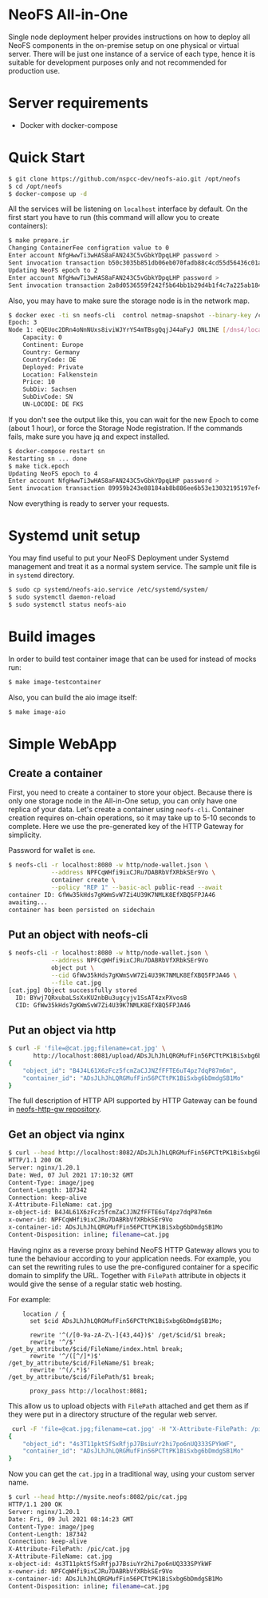 # NeoFS All-in-One

Single node deployment helper provides instructions on how to deploy all NeoFS
components in the on-premise setup on one physical or virtual server. There will
be just one instance of a service of each type, hence it is suitable for
development purposes only and not recommended for production use.

# Server requirements

- Docker with docker-compose

# Quick Start

``` sh
$ git clone https://github.com/nspcc-dev/neofs-aio.git /opt/neofs
$ cd /opt/neofs
$ docker-compose up -d
```

All the services will be listening on `localhost` interface by default.
On the first start you have to run (this command will allow you to create containers):
``` sh
$ make prepare.ir
Changing ContainerFee configration value to 0
Enter account NfgHwwTi3wHAS8aFAN243C5vGbkYDpqLHP password > 
Sent invocation transaction b50c3035b851db06eb070fadb88c4cd55d56436c01a92c0ba7f3197c9ec3b1fe
Updating NeoFS epoch to 2
Enter account NfgHwwTi3wHAS8aFAN243C5vGbkYDpqLHP password > 
Sent invocation transaction 2a8d0536559f242f5b64bb1b29d4b1f4c7a225ab184a26414b93da18d265f1f4
```

Also, you may have to make sure the storage node is in the network
map.

``` sh
$ docker exec -ti sn neofs-cli  control netmap-snapshot --binary-key /config/wallet-sn.key --endpoint 127.0.0.1:16513
Epoch: 3
Node 1: eQEUoc2DRn4oNnNUxs8iviWJYrYS4mTBsgQqjJ44aFyJ ONLINE [/dns4/localhost/tcp/8080]
    Capacity: 0
    Continent: Europe
    Country: Germany
    CountryCode: DE
    Deployed: Private
    Location: Falkenstein
    Price: 10
    SubDiv: Sachsen
    SubDivCode: SN
    UN-LOCODE: DE FKS

```

If you don't see the output like this, you can wait for the new Epoch to come
(about 1 hour), or force the Storage Node registration.
If the commands fails, make sure you have jq and expect installed.

``` sh
$ docker-compose restart sn
Restarting sn ... done
$ make tick.epoch
Updating NeoFS epoch to 4
Enter account NfgHwwTi3wHAS8aFAN243C5vGbkYDpqLHP password >
Sent invocation transaction 89959b243e88184ab8b886ee6b53e13032195197ef45144abff1c64b2b5ea342
```

Now everything is ready to server your requests.

# Systemd unit setup

You may find useful to put your NeoFS Deployment under Systemd management and
treat it as a normal system service. The sample unit file is in `systemd`
directory.

``` sh
$ sudo cp systemd/neofs-aio.service /etc/systemd/system/
$ sudo systemctl daemon-reload
$ sudo systemctl status neofs-aio
```

# Build images

In order to build test container image that can be used for instead of mocks run:
``` sh
$ make image-testcontainer
```
Also, you can build the aio image itself:
``` sh
$ make image-aio
```

# Simple WebApp

## Create a container

First, you need to create a container to store your object. Because there is
only one storage node in the All-in-One setup, you can only have one replica of
your data. Let's create a container using `neofs-cli`. Container creation
requires on-chain operations, so it may take up to 5-10 seconds to complete.
Here we use the pre-generated key of the HTTP Gateway for simplicity.

Password for wallet is `one`.

``` sh
$ neofs-cli -r localhost:8080 -w http/node-wallet.json \
            --address NPFCqWHfi9ixCJRu7DABRbVfXRbkSEr9Vo \
            container create \
            --policy "REP 1" --basic-acl public-read --await
container ID: GfWw35kHds7gKWmSvW7Zi4U39K7NMLK8EfXBQ5FPJA46
awaiting...
container has been persisted on sidechain
```

## Put an object with neofs-cli

``` sh
$ neofs-cli -r localhost:8080 -w http/node-wallet.json \
            --address NPFCqWHfi9ixCJRu7DABRbVfXRbkSEr9Vo
            object put \
            --cid GfWw35kHds7gKWmSvW7Zi4U39K7NMLK8EfXBQ5FPJA46 \
            --file cat.jpg
[cat.jpg] Object successfully stored
  ID: BYwj7QRxubaLSsXxKU2nbBu3ugcyjv1SsAT4zxPXvosB
  CID: GfWw35kHds7gKWmSvW7Zi4U39K7NMLK8EfXBQ5FPJA46
```

## Put an object via http

``` sh
$ curl -F 'file=@cat.jpg;filename=cat.jpg' \
       http://localhost:8081/upload/ADsJLhJhLQRGMufFin56PCTtPK1BiSxbg6bDmdgSB1Mo
{
    "object_id": "B4J4L61X6zFcz5fcmZaCJJNZfFFTE6uT4pz7dqP87m6m",
    "container_id": "ADsJLhJhLQRGMufFin56PCTtPK1BiSxbg6bDmdgSB1Mo"
}
```

The full description of HTTP API supported by HTTP Gateway can be found in
[neofs-http-gw repository](https://github.com/nspcc-dev/neofs-http-gw).

## Get an object via nginx

``` sh
$ curl --head http://localhost:8082/ADsJLhJhLQRGMufFin56PCTtPK1BiSxbg6bDmdgSB1Mo/cat.jpg
HTTP/1.1 200 OK
Server: nginx/1.20.1
Date: Wed, 07 Jul 2021 17:10:32 GMT
Content-Type: image/jpeg
Content-Length: 187342
Connection: keep-alive
X-Attribute-FileName: cat.jpg
x-object-id: B4J4L61X6zFcz5fcmZaCJJNZfFFTE6uT4pz7dqP87m6m
x-owner-id: NPFCqWHfi9ixCJRu7DABRbVfXRbkSEr9Vo
x-container-id: ADsJLhJhLQRGMufFin56PCTtPK1BiSxbg6bDmdgSB1Mo
Content-Disposition: inline; filename=cat.jpg
```

Having nginx as a reverse proxy behind NeoFS HTTP Gateway allows you to tune the
behaviour according to your application needs. For example, you can set the
rewriting rules to use the pre-configured container for a specific domain to
simplify the URL. Together with `FilePath` attribute in objects it would give
the sense of a regular static web hosting.

For example:
``` nginx
    location / {
      set $cid ADsJLhJhLQRGMufFin56PCTtPK1BiSxbg6bDmdgSB1Mo;

      rewrite '^(/[0-9a-zA-Z\-]{43,44})$' /get/$cid/$1 break;
      rewrite '^/$'                       /get_by_attribute/$cid/FileName/index.html break;
      rewrite '^/([^/]*)$'                /get_by_attribute/$cid/FileName/$1 break;
      rewrite '^(/.*)$'                   /get_by_attribute/$cid/FilePath/$1 break;

      proxy_pass http://localhost:8081;
```

This allow us to upload objects with `FilePath` attached and get them as if they
were put in a directory structure of the regular web server.

``` sh
 curl -F 'file=@cat.jpg;filename=cat.jpg' -H "X-Attribute-FilePath: /pic/cat.jpg" http://localhost:8081/upload/ADsJLhJhLQRGMufFin56PCTtPK1BiSxbg6bDmdgSB1Mo 
{
	"object_id": "4s3T11pktSfSxRfjpJ7BsiuYr2hi7po6nUQ333SPYkWF",
	"container_id": "ADsJLhJhLQRGMufFin56PCTtPK1BiSxbg6bDmdgSB1Mo"
}
```

Now you can get the `cat.jpg` in a traditional way, using your custom server name.

``` sh
$ curl --head http://mysite.neofs:8082/pic/cat.jpg
HTTP/1.1 200 OK
Server: nginx/1.20.1
Date: Fri, 09 Jul 2021 08:14:23 GMT
Content-Type: image/jpeg
Content-Length: 187342
Connection: keep-alive
X-Attribute-FilePath: /pic/cat.jpg
X-Attribute-FileName: cat.jpg
x-object-id: 4s3T11pktSfSxRfjpJ7BsiuYr2hi7po6nUQ333SPYkWF
x-owner-id: NPFCqWHfi9ixCJRu7DABRbVfXRbkSEr9Vo
x-container-id: ADsJLhJhLQRGMufFin56PCTtPK1BiSxbg6bDmdgSB1Mo
Content-Disposition: inline; filename=cat.jpg
```

